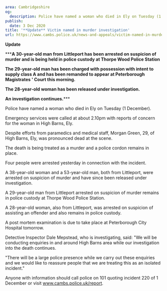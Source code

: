 ```yaml
area: Cambridgeshire
og:
  description: Police have named a woman who died in Ely on Tuesday (1 December).
publish:
  date: 3 Dec 2020
title: '**Update** Victim named in murder investigation'
url: https://www.cambs.police.uk/news-and-appeals/victim-named-in-murder-investigation
```

**Update**

*****A 30-year-old man from Littleport has been arrested on suspicion of murder and is being held in police custody at Thorpe Wood Police Station**

**The 29-year-old man has been charged with possession with intent to supply class A and has been remanded to appear at Peterborough Magistrates ' Court this morning.**

**The 28-year-old woman has been released under investigation.**

**An investigation continues.*****

Police have named a woman who died in Ely on Tuesday (1 December).

Emergency services were called at about 2.10pm with reports of concern for the woman in High Barns, Ely.

Despite efforts from paramedics and medical staff, Morgan Green, 29, of High Barns, Ely, was pronounced dead at the scene.

The death is being treated as a murder and a police cordon remains in place.

Four people were arrested yesterday in connection with the incident.

A 38-year-old woman and a 53-year-old man, both from Littleport, were arrested on suspicion of murder and have since been released under investigation.

A 29-year-old man from Littleport arrested on suspicion of murder remains in police custody at Thorpe Wood Police Station.

A 28-year-old woman, also from Littleport, was arrested on suspicion of assisting an offender and also remains in police custody.

A post mortem examination is due to take place at Peterborough City Hospital tomorrow.

Detective Inspector Dale Mepstead, who is investigating, said: "We will be conducting enquiries in and around High Barns area while our investigation into the death continues.

"There will be a large police presence while we carry out these enquiries and we would like to reassure people that we are treating this as an isolated incident."

Anyone with information should call police on 101 quoting incident 220 of 1 December or visit www.cambs.police.uk/report.
